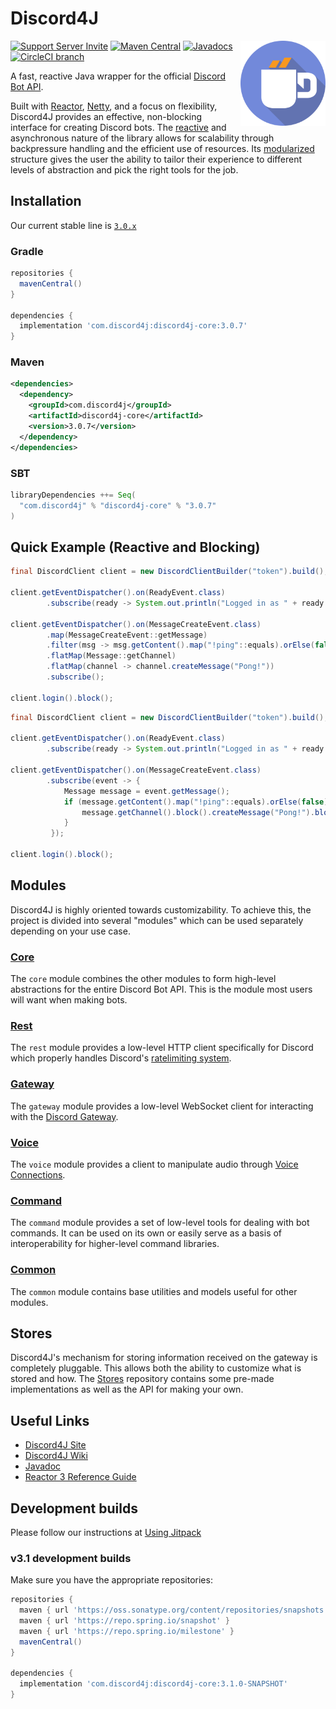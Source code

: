 # Discord4J

<a href="https://discord4j.com"><img align="right" src="https://raw.githubusercontent.com/Discord4J/discord4j-web/master/public/logo.svg?sanitize=true" width=27%></a>

[![Support Server Invite](https://img.shields.io/discord/208023865127862272.svg?color=7289da&label=Discord4J&logo=discord&style=flat-square)](https://discord.gg/NxGAeCY)
[![Maven Central](https://img.shields.io/maven-central/v/com.discord4j/discord4j-core/3.0.svg?style=flat-square)](https://search.maven.org/artifact/com.discord4j/discord4j-core)
[![Javadocs](https://www.javadoc.io/badge/com.discord4j/discord4j-core.svg?color=blue&style=flat-square)](https://www.javadoc.io/doc/com.discord4j/discord4j-core)
[![CircleCI branch](https://img.shields.io/circleci/project/github/Discord4J/Discord4J/3.0.x.svg?label=circleci&logo=circleci&style=flat-square)](https://circleci.com/gh/Discord4J/Discord4J/tree/3.0.x)


A fast, reactive Java wrapper for the official [Discord Bot API](https://discordapp.com/developers/docs/intro).

Built with [Reactor](https://projectreactor.io/), [Netty](https://netty.io/), and a focus on flexibility, Discord4J provides an effective, non-blocking interface for creating Discord bots. The [reactive](https://www.reactivemanifesto.org/) and asynchronous nature of the library allows for scalability through backpressure handling and the efficient use of resources. Its [modularized](#modules) structure gives the user the ability to tailor their experience to different levels of abstraction and pick the right tools for the job.

## Installation

Our current stable line is [`3.0.x`](https://github.com/Discord4J/Discord4J/tree/3.0.x)

### Gradle
```groovy
repositories {
  mavenCentral()
}

dependencies {
  implementation 'com.discord4j:discord4j-core:3.0.7'
}
```
### Maven
```xml
<dependencies>
  <dependency>
    <groupId>com.discord4j</groupId>
    <artifactId>discord4j-core</artifactId>
    <version>3.0.7</version>
  </dependency>
</dependencies>
```

### SBT
```scala
libraryDependencies ++= Seq(
  "com.discord4j" % "discord4j-core" % "3.0.7"
)
```

## Quick Example (Reactive and Blocking)
```java
final DiscordClient client = new DiscordClientBuilder("token").build();

client.getEventDispatcher().on(ReadyEvent.class)
        .subscribe(ready -> System.out.println("Logged in as " + ready.getSelf().getUsername()));

client.getEventDispatcher().on(MessageCreateEvent.class)
        .map(MessageCreateEvent::getMessage)
        .filter(msg -> msg.getContent().map("!ping"::equals).orElse(false))
        .flatMap(Message::getChannel)
        .flatMap(channel -> channel.createMessage("Pong!"))
        .subscribe();

client.login().block();
```
```java
final DiscordClient client = new DiscordClientBuilder("token").build();

client.getEventDispatcher().on(ReadyEvent.class)
        .subscribe(ready -> System.out.println("Logged in as " + ready.getSelf().getUsername()));

client.getEventDispatcher().on(MessageCreateEvent.class)
        .subscribe(event -> {
            Message message = event.getMessage();
            if (message.getContent().map("!ping"::equals).orElse(false)) {
                message.getChannel().block().createMessage("Pong!").block();
            }
         });

client.login().block();
```

## Modules
Discord4J is highly oriented towards customizability. To achieve this, the project is divided into several "modules" which can be used separately depending on your use case.

### [Core](./core/README.md)
The `core` module combines the other modules to form high-level abstractions for the entire Discord Bot API. This is the module most users will want when making bots.

### [Rest](./rest/README.md)
The `rest` module provides a low-level HTTP client specifically for Discord which properly handles Discord's [ratelimiting system](https://discordapp.com/developers/docs/topics/rate-limits).

### [Gateway](./gateway/README.md)
The `gateway` module provides a low-level WebSocket client for interacting with the [Discord Gateway](https://discordapp.com/developers/docs/topics/gateway).

### [Voice](./voice/README.md)
The `voice` module provides a client to manipulate audio through [Voice Connections](https://discordapp.com/developers/docs/topics/voice-connections).

### [Command](./command/README.md)
The `command` module provides a set of low-level tools for dealing with bot commands. It can be used on its own or easily serve as a basis of interoperability for higher-level command libraries. 

### [Common](./common/README.md)
The `common` module contains base utilities and models useful for other modules.

## Stores
Discord4J's mechanism for storing information received on the gateway is completely pluggable. This allows both the ability to customize what is stored and how. The [Stores](https://github.com/Discord4J/Stores) repository contains some pre-made implementations as well as the API for making your own.

## Useful Links
* [Discord4J Site](https://discord4j.com)
* [Discord4J Wiki](https://github.com/Discord4J/Discord4J/wiki)
* [Javadoc](http://javadoc.io/doc/com.discord4j/discord4j-core/)
* [Reactor 3 Reference Guide](http://projectreactor.io/docs/core/release/reference/)

## Development builds
Please follow our instructions at [Using Jitpack](https://github.com/Discord4J/Discord4J/wiki/Using-Jitpack)

### v3.1 development builds

Make sure you have the appropriate repositories:

```groovy
repositories {
  maven { url 'https://oss.sonatype.org/content/repositories/snapshots' }
  maven { url 'https://repo.spring.io/snapshot' }
  maven { url 'https://repo.spring.io/milestone' }
  mavenCentral()
}

dependencies {
  implementation 'com.discord4j:discord4j-core:3.1.0-SNAPSHOT'
}
```
